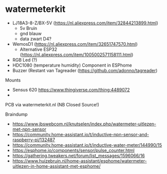 # watermeterkit
- LJ18A3-8-Z/BX-5V (https://nl.aliexpress.com/item/32844213899.html)
  - 5v Bruin
  - gnd blauw
  - data zwart D4?
- WemosD1 (https://nl.aliexpress.com/item/32651747570.html)
  - Alternative ESP32 (https://nl.aliexpress.com/item/1005002571158111.html)
- RGB Led (?)
- HDC1080 (temperature humidity) Component in ESPhome
- Buzzer (Restant van Tagreader (https://github.com/adonno/tagreader)

Mounts
- Sensus 620 https://www.thingiverse.com/thing:4489072
- 

PCB via watermeterkit.nl (NB Closed Source!)


Braindump
- https://www.jbswebcom.nl/knutselen/index.php/watermeter-uitlezen-met-npn-sensor
- https://community.home-assistant.io/t/inductive-npn-sensor-and-raspberry-pi/132487
- https://community.home-assistant.io/t/inductive-water-meter/144990/15
- https://esphome.io/components/sensor/pulse_counter.html
- https://gathering.tweakers.net/forum/list_messages/1596066/16
- https://www.huizebruin.nl/home-assistant/esphome/watermeter-uitlezen-in-home-assistant-met-esphome/
